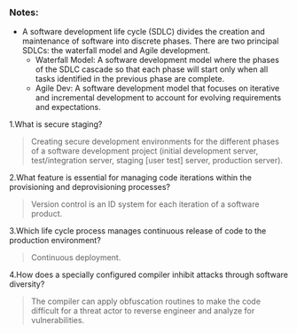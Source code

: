 
### Notes:
 -  A software development life cycle (SDLC) divides the creation and maintenance of software into discrete phases. There are two principal SDLCs: the waterfall model and Agile development.
    - Waterfall Model: A software development model where the phases of the SDLC cascade so that each phase will start only when all tasks identified in the previous phase are complete.
    - Agile Dev: A software development model that focuses on iterative and incremental development to account for evolving requirements and expectations.
 
1.What is secure staging?

 > Creating secure development environments for the different phases of a software development project (initial development server, test/integration server, staging [user test] server, production server).

2.What feature is essential for managing code iterations within the provisioning and deprovisioning processes?

 > Version control is an ID system for each iteration of a software product.

3.Which life cycle process manages continuous release of code to the production environment?

 > Continuous deployment.

4.How does a specially configured compiler inhibit attacks through software diversity?

 > The compiler can apply obfuscation routines to make the code difficult for a threat actor to reverse engineer and analyze for vulnerabilities.

